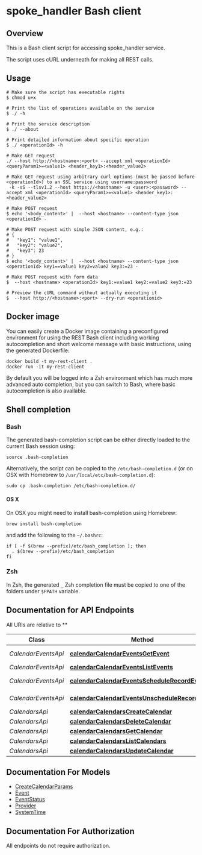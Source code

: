 # spoke_handler Bash client

## Overview

This is a Bash client script for accessing spoke_handler service.

The script uses cURL underneath for making all REST calls.

## Usage

```shell
# Make sure the script has executable rights
$ chmod u+x 

# Print the list of operations available on the service
$ ./ -h

# Print the service description
$ ./ --about

# Print detailed information about specific operation
$ ./ <operationId> -h

# Make GET request
./ --host http://<hostname>:<port> --accept xml <operationId> <queryParam1>=<value1> <header_key1>:<header_value2>

# Make GET request using arbitrary curl options (must be passed before <operationId>) to an SSL service using username:password
 -k -sS --tlsv1.2 --host https://<hostname> -u <user>:<password> --accept xml <operationId> <queryParam1>=<value1> <header_key1>:<header_value2>

# Make POST request
$ echo '<body_content>' |  --host <hostname> --content-type json <operationId> -

# Make POST request with simple JSON content, e.g.:
# {
#   "key1": "value1",
#   "key2": "value2",
#   "key3": 23
# }
$ echo '<body_content>' |  --host <hostname> --content-type json <operationId> key1==value1 key2=value2 key3:=23 -

# Make POST request with form data
$  --host <hostname> <operationId> key1:=value1 key2:=value2 key3:=23

# Preview the cURL command without actually executing it
$  --host http://<hostname>:<port> --dry-run <operationid>

```

## Docker image

You can easily create a Docker image containing a preconfigured environment
for using the REST Bash client including working autocompletion and short
welcome message with basic instructions, using the generated Dockerfile:

```shell
docker build -t my-rest-client .
docker run -it my-rest-client
```

By default you will be logged into a Zsh environment which has much more
advanced auto completion, but you can switch to Bash, where basic autocompletion
is also available.

## Shell completion

### Bash

The generated bash-completion script can be either directly loaded to the current Bash session using:

```shell
source .bash-completion
```

Alternatively, the script can be copied to the `/etc/bash-completion.d` (or on OSX with Homebrew to `/usr/local/etc/bash-completion.d`):

```shell
sudo cp .bash-completion /etc/bash-completion.d/
```

#### OS X

On OSX you might need to install bash-completion using Homebrew:

```shell
brew install bash-completion
```

and add the following to the `~/.bashrc`:

```shell
if [ -f $(brew --prefix)/etc/bash_completion ]; then
  . $(brew --prefix)/etc/bash_completion
fi
```

### Zsh

In Zsh, the generated `_` Zsh completion file must be copied to one of the folders under `$FPATH` variable.

## Documentation for API Endpoints

All URIs are relative to **

Class | Method | HTTP request | Description
------------ | ------------- | ------------- | -------------
*CalendarEventsApi* | [**calendarCalendarEventsGetEvent**](docs/CalendarEventsApi.md#calendarcalendareventsgetevent) | **GET** /calendar_events/{uuid} | 
*CalendarEventsApi* | [**calendarCalendarEventsListEvents**](docs/CalendarEventsApi.md#calendarcalendareventslistevents) | **GET** /calendar_events | 
*CalendarEventsApi* | [**calendarCalendarEventsScheduleRecordEvent**](docs/CalendarEventsApi.md#calendarcalendareventsschedulerecordevent) | **POST** /calendar_events/{uuid}/bot | 
*CalendarEventsApi* | [**calendarCalendarEventsUnscheduleRecordEvent**](docs/CalendarEventsApi.md#calendarcalendareventsunschedulerecordevent) | **DELETE** /calendar_events/{uuid}/bot | 
*CalendarsApi* | [**calendarCalendarsCreateCalendar**](docs/CalendarsApi.md#calendarcalendarscreatecalendar) | **POST** /calendars | 
*CalendarsApi* | [**calendarCalendarsDeleteCalendar**](docs/CalendarsApi.md#calendarcalendarsdeletecalendar) | **DELETE** /calendars/{uuid} | 
*CalendarsApi* | [**calendarCalendarsGetCalendar**](docs/CalendarsApi.md#calendarcalendarsgetcalendar) | **GET** /calendars/{uuid} | 
*CalendarsApi* | [**calendarCalendarsListCalendars**](docs/CalendarsApi.md#calendarcalendarslistcalendars) | **GET** /calendars | 
*CalendarsApi* | [**calendarCalendarsUpdateCalendar**](docs/CalendarsApi.md#calendarcalendarsupdatecalendar) | **PATCH** /calendars/{uuid} | 


## Documentation For Models

 - [CreateCalendarParams](docs/CreateCalendarParams.md)
 - [Event](docs/Event.md)
 - [EventStatus](docs/EventStatus.md)
 - [Provider](docs/Provider.md)
 - [SystemTime](docs/SystemTime.md)


## Documentation For Authorization

 All endpoints do not require authorization.

